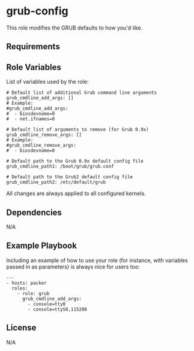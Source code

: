 grub-config
=========

This role modifies the GRUB defaults to how you'd like.

Requirements
------------


Role Variables
--------------

List of variables used by the role:

```
# Default list of additional Grub command line arguments
grub_cmdline_add_args: []
# Example:
#grub_cmdline_add_args:
#  - biosdevname=0
#  - net.ifnames=0

# Default list of arguments to remove (for Grub 0.9x)
grub_cmdline_remove_args: []
# Example:
#grub_cmdline_remove_args:
#  - biosdevname=0

# Default path to the Grub 0.9x default config file
grub_cmdline_path1: /boot/grub/grub.conf

# Default path to the Grub2 default config file
grub_cmdline_path2: /etc/default/grub
```

All changes are always applied to all configured kernels.

Dependencies
------------

N/A

Example Playbook
----------------

Including an example of how to use your role (for instance, with variables passed in as parameters) is always nice for users too:

```
---
- hosts: packer
  roles:
    - role: grub
      grub_cmdline_add_args:
        - console=tty0
        - console=ttyS0,115200
```

License
-------

N/A

